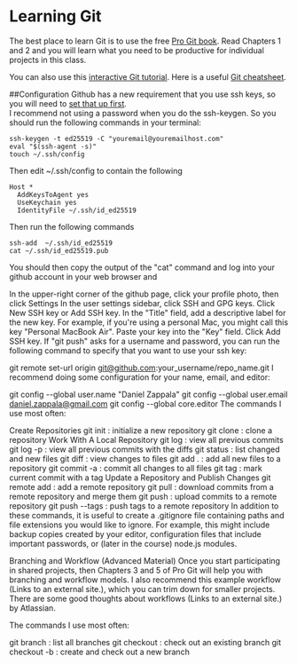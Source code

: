 # Learning Git

The best place to learn Git is to use the free [Pro Git book](http://git-scm.com/book). 
Read Chapters 1 and 2 and you will learn what you need to be productive for individual projects in this class.

You can also use this [interactive Git tutorial](https://try.github.io/levels/1/challenges/1). 
Here is a useful [Git cheatsheet](https://www.git-tower.com/blog/git-cheat-sheet/).

##Configuration
Github has a new requirement that you use ssh keys, so you will need to [set that up first](https://docs.github.com/en/authentication/connecting-to-github-with-ssh).  
I recommend not using a password when you do the ssh-keygen.  So you should run the following commands in your terminal:
```
ssh-keygen -t ed25519 -C "youremail@youremailhost.com"
eval "$(ssh-agent -s)"
touch ~/.ssh/config
```
Then edit ~/.ssh/config to contain the following
```
Host *
  AddKeysToAgent yes
  UseKeychain yes
  IdentityFile ~/.ssh/id_ed25519
```
Then run the following commands
```
ssh-add  ~/.ssh/id_ed25519
cat ~/.ssh/id_ed25519.pub
```
You should then copy the output of the "cat" command and log into your github account in your web browser and 

In the upper-right corner of the github page, click your profile photo, then click Settings
In the user settings sidebar, click SSH and GPG keys.
Click New SSH key or Add SSH key.
In the "Title" field, add a descriptive label for the new key. For example, if you're using a personal Mac, you might call this key "Personal MacBook Air".
Paste your key into the "Key" field.
Click Add SSH key.
If "git push" asks for a username and password, you can run the following command to specify that you want to use your ssh key:

git remote set-url origin git@github.com:your_username/repo_name.git
I recommend doing some configuration for your name, email, and editor:

git config --global user.name "Daniel Zappala"
git config --global user.email daniel.zappala@gmail.com
git config --global core.editor <emacs or nano or vim>
The commands I use most often:

Create Repositories
git init : initialize a new repository
git clone <url> : clone a repository
Work With A Local Repository
git log : view all previous commits
git log -p : view all previous commits with the diffs
git status : list changed and new files
git diff : view changes to files
git add . : add all new files to a repository
git commit -a : commit all changes to all files
git tag <name> : mark current commit with a tag
Update a Repository and Publish Changes
git remote add <remote> <url>: add a remote repository
git pull <remote> <branch> : download commits from a remote repository and merge them
git push <remote> <branch> : upload commits to a remote repository
git push --tags : push tags to a remote repository
In addition to these commands, it is useful to create a .gitignore file containing paths and file extensions you would like to ignore. For example, this might include backup copies created by your editor, configuration files that include important passwords, or (later in the course) node.js modules.

Branching and Workflow (Advanced Material)
Once you start participating in shared projects, then Chapters 3 and 5 of Pro Git will help you with branching and workflow models. I also recommend this example workflow (Links to an external site.), which you can trim down for smaller projects. There are some good thoughts about workflows (Links to an external site.) by Atlassian.

The commands I use most often:

git branch : list all branches
git checkout <branch> : check out an existing branch
git checkout -b : create and check out a new branch
